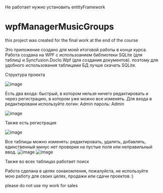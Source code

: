 Не работает нужно установить entityFramework
# wpfManagerMusicGroups
this project was created for the final work at the end of the course

Это приложение создано для моей итоговой работы в конце курса. 
Работа создана на WPF с использоанием библиотеки SQLite (для таблиц) и Syncfusion.DocIo.Wpf (для создания документов). поэтому для удобного использования таблицами БД лучше скачать SQLite.

Структура проекта

![image](https://user-images.githubusercontent.com/103255158/176883824-e135a482-b38c-40ec-bd8b-52ef5a15a1f9.png)


Есть два входа: быстрый, в котором нельзя ничего редактировать и через регистрацию, в котором уже можно все изменять. Для входа в редактировани используйте 
логин: Admin
пароль: Admin

![image](https://user-images.githubusercontent.com/103255158/176882866-c7b6f0b0-bed9-4f2c-ba79-c134a60e5f8c.png)

Также есть регистрация

![image](https://user-images.githubusercontent.com/103255158/176883428-ca3030ae-3e8c-42a3-a8ca-4d4cc9d42ed6.png)

Все таблицы можно изменять: редактировать, удалять, добавлять, единственный минус нет проверки на пустые поля или неправильный ввод.
![image](https://user-images.githubusercontent.com/103255158/176882522-24afc556-a48e-49f9-aad3-4fdfec851cfe.png)
![image](https://user-images.githubusercontent.com/103255158/176883250-eaebcb8c-501c-4493-9abd-39752a8af4fa.png)

Также во всех таблицах работает поиск


Работа сделана в целях ознакомления, пожалуйста, не используйте мою работу для своих целях, продажи или сдачи проектов :)

please do not use my work for sales
